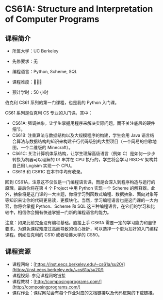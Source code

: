 <!--
 * @Descripttion: 
 * @version: 
 * @Author: ZHIHA
 * @Date: 2022-12-11 12:31:50
 * @LastEditors: ZHIHA
 * @LastEditTime: 2022-12-12 18:28:45
-->

# CS61A: Structure and Interpretation of Computer Programs

## 课程简介

- 所属大学：UC Berkeley

- 先修要求：无

- 编程语言：Python, Scheme, SQL

- 课程难度：🌟🌟🌟

- 预计学时：50 小时

伯克利 CS61 系列的第一门课程，也是我的 Python 入门课。

CS61 系列是伯克利 CS 专业的入门课，其中：

- CS61A: 强调抽象，让学生掌握用程序来解决实际问题，而不关注底层的硬件细节。
- CS61B: 注重算法与数据结构以及大规模程序的构建，学生会用 Java 语言结合算法与数据结构的知识来构建千行代码级别的大型项目（一个简易的谷歌地图，一个二维版的 Minecraft）。
- CS61C: 关注计算机体系结构，让学生理解高级语言（例如 C）是如何一步步转换为机器可以理解的 01 串并在 CPU 执行的，学生将会学习 RISC-V 架构并自己用 Logisim 实现一个 CPU。
- CS61B 和 CS61C 在本书中均有收录。

回到 CS61A，注意这不仅仅是一门编程语言课，而是会深入到程序构造与运行的原理。最后你将在第 4 个 Project 中用 Python 实现一个 Scheme 的解释器。此外，抽象将是这门课的一大主题，你将学习到函数式编程、数据抽象、面向对象等等知识来让你的代码更易读，更模块化。当然，学习编程语言也是这门课的一大内容，你将会掌握 Python、Scheme 和 SQL 这三种编程语言，在它们的学习和比较中，相信你会拥有快速掌握一门新的编程语言的能力。

注意：如果此前完全没有编程基础，直接上手 CS61A 需要一定的学习能力和自律要求。为避免课程难度过高而导致的信心挫折，可以选择一个更为友好的入门编程课程。例如伯克利的 CS10 或者哈佛大学的 CS50。

## 课程资源

- 课程网站：[https://inst.eecs.berkeley.edu/~cs61a/su20/](https://inst.eecs.berkeley.edu/~cs61a/su20/)
- 课程视频: 参见课程网站链接
- 课程教材：[http://composingprograms.com/](http://composingprograms.com/)
- 课程作业：课程网站会有每个作业对应的文档链接以及代码框架的下载链接。

